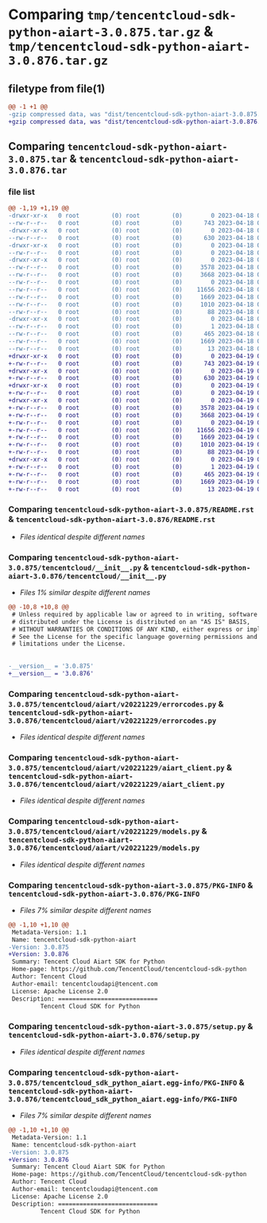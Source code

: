# Comparing `tmp/tencentcloud-sdk-python-aiart-3.0.875.tar.gz` & `tmp/tencentcloud-sdk-python-aiart-3.0.876.tar.gz`

## filetype from file(1)

```diff
@@ -1 +1 @@
-gzip compressed data, was "dist/tencentcloud-sdk-python-aiart-3.0.875.tar", last modified: Tue Apr 18 00:20:12 2023, max compression
+gzip compressed data, was "dist/tencentcloud-sdk-python-aiart-3.0.876.tar", last modified: Wed Apr 19 00:15:37 2023, max compression
```

## Comparing `tencentcloud-sdk-python-aiart-3.0.875.tar` & `tencentcloud-sdk-python-aiart-3.0.876.tar`

### file list

```diff
@@ -1,19 +1,19 @@
-drwxr-xr-x   0 root         (0) root         (0)        0 2023-04-18 00:20:12.000000 tencentcloud-sdk-python-aiart-3.0.875/
--rw-r--r--   0 root         (0) root         (0)      743 2023-04-18 00:20:12.000000 tencentcloud-sdk-python-aiart-3.0.875/README.rst
-drwxr-xr-x   0 root         (0) root         (0)        0 2023-04-18 00:20:12.000000 tencentcloud-sdk-python-aiart-3.0.875/tencentcloud/
--rw-r--r--   0 root         (0) root         (0)      630 2023-04-18 00:20:12.000000 tencentcloud-sdk-python-aiart-3.0.875/tencentcloud/__init__.py
-drwxr-xr-x   0 root         (0) root         (0)        0 2023-04-18 00:20:12.000000 tencentcloud-sdk-python-aiart-3.0.875/tencentcloud/aiart/
--rw-r--r--   0 root         (0) root         (0)        0 2023-04-18 00:20:12.000000 tencentcloud-sdk-python-aiart-3.0.875/tencentcloud/aiart/__init__.py
-drwxr-xr-x   0 root         (0) root         (0)        0 2023-04-18 00:20:12.000000 tencentcloud-sdk-python-aiart-3.0.875/tencentcloud/aiart/v20221229/
--rw-r--r--   0 root         (0) root         (0)     3578 2023-04-18 00:20:12.000000 tencentcloud-sdk-python-aiart-3.0.875/tencentcloud/aiart/v20221229/errorcodes.py
--rw-r--r--   0 root         (0) root         (0)     3668 2023-04-18 00:20:12.000000 tencentcloud-sdk-python-aiart-3.0.875/tencentcloud/aiart/v20221229/aiart_client.py
--rw-r--r--   0 root         (0) root         (0)        0 2023-04-18 00:20:12.000000 tencentcloud-sdk-python-aiart-3.0.875/tencentcloud/aiart/v20221229/__init__.py
--rw-r--r--   0 root         (0) root         (0)    11656 2023-04-18 00:20:12.000000 tencentcloud-sdk-python-aiart-3.0.875/tencentcloud/aiart/v20221229/models.py
--rw-r--r--   0 root         (0) root         (0)     1669 2023-04-18 00:20:12.000000 tencentcloud-sdk-python-aiart-3.0.875/PKG-INFO
--rw-r--r--   0 root         (0) root         (0)     1010 2023-04-18 00:20:12.000000 tencentcloud-sdk-python-aiart-3.0.875/setup.py
--rw-r--r--   0 root         (0) root         (0)       88 2023-04-18 00:20:12.000000 tencentcloud-sdk-python-aiart-3.0.875/setup.cfg
-drwxr-xr-x   0 root         (0) root         (0)        0 2023-04-18 00:20:12.000000 tencentcloud-sdk-python-aiart-3.0.875/tencentcloud_sdk_python_aiart.egg-info/
--rw-r--r--   0 root         (0) root         (0)        1 2023-04-18 00:20:12.000000 tencentcloud-sdk-python-aiart-3.0.875/tencentcloud_sdk_python_aiart.egg-info/dependency_links.txt
--rw-r--r--   0 root         (0) root         (0)      465 2023-04-18 00:20:12.000000 tencentcloud-sdk-python-aiart-3.0.875/tencentcloud_sdk_python_aiart.egg-info/SOURCES.txt
--rw-r--r--   0 root         (0) root         (0)     1669 2023-04-18 00:20:12.000000 tencentcloud-sdk-python-aiart-3.0.875/tencentcloud_sdk_python_aiart.egg-info/PKG-INFO
--rw-r--r--   0 root         (0) root         (0)       13 2023-04-18 00:20:12.000000 tencentcloud-sdk-python-aiart-3.0.875/tencentcloud_sdk_python_aiart.egg-info/top_level.txt
+drwxr-xr-x   0 root         (0) root         (0)        0 2023-04-19 00:15:37.000000 tencentcloud-sdk-python-aiart-3.0.876/
+-rw-r--r--   0 root         (0) root         (0)      743 2023-04-19 00:15:37.000000 tencentcloud-sdk-python-aiart-3.0.876/README.rst
+drwxr-xr-x   0 root         (0) root         (0)        0 2023-04-19 00:15:37.000000 tencentcloud-sdk-python-aiart-3.0.876/tencentcloud/
+-rw-r--r--   0 root         (0) root         (0)      630 2023-04-19 00:15:37.000000 tencentcloud-sdk-python-aiart-3.0.876/tencentcloud/__init__.py
+drwxr-xr-x   0 root         (0) root         (0)        0 2023-04-19 00:15:37.000000 tencentcloud-sdk-python-aiart-3.0.876/tencentcloud/aiart/
+-rw-r--r--   0 root         (0) root         (0)        0 2023-04-19 00:15:37.000000 tencentcloud-sdk-python-aiart-3.0.876/tencentcloud/aiart/__init__.py
+drwxr-xr-x   0 root         (0) root         (0)        0 2023-04-19 00:15:37.000000 tencentcloud-sdk-python-aiart-3.0.876/tencentcloud/aiart/v20221229/
+-rw-r--r--   0 root         (0) root         (0)     3578 2023-04-19 00:15:37.000000 tencentcloud-sdk-python-aiart-3.0.876/tencentcloud/aiart/v20221229/errorcodes.py
+-rw-r--r--   0 root         (0) root         (0)     3668 2023-04-19 00:15:37.000000 tencentcloud-sdk-python-aiart-3.0.876/tencentcloud/aiart/v20221229/aiart_client.py
+-rw-r--r--   0 root         (0) root         (0)        0 2023-04-19 00:15:37.000000 tencentcloud-sdk-python-aiart-3.0.876/tencentcloud/aiart/v20221229/__init__.py
+-rw-r--r--   0 root         (0) root         (0)    11656 2023-04-19 00:15:37.000000 tencentcloud-sdk-python-aiart-3.0.876/tencentcloud/aiart/v20221229/models.py
+-rw-r--r--   0 root         (0) root         (0)     1669 2023-04-19 00:15:37.000000 tencentcloud-sdk-python-aiart-3.0.876/PKG-INFO
+-rw-r--r--   0 root         (0) root         (0)     1010 2023-04-19 00:15:37.000000 tencentcloud-sdk-python-aiart-3.0.876/setup.py
+-rw-r--r--   0 root         (0) root         (0)       88 2023-04-19 00:15:37.000000 tencentcloud-sdk-python-aiart-3.0.876/setup.cfg
+drwxr-xr-x   0 root         (0) root         (0)        0 2023-04-19 00:15:37.000000 tencentcloud-sdk-python-aiart-3.0.876/tencentcloud_sdk_python_aiart.egg-info/
+-rw-r--r--   0 root         (0) root         (0)        1 2023-04-19 00:15:37.000000 tencentcloud-sdk-python-aiart-3.0.876/tencentcloud_sdk_python_aiart.egg-info/dependency_links.txt
+-rw-r--r--   0 root         (0) root         (0)      465 2023-04-19 00:15:37.000000 tencentcloud-sdk-python-aiart-3.0.876/tencentcloud_sdk_python_aiart.egg-info/SOURCES.txt
+-rw-r--r--   0 root         (0) root         (0)     1669 2023-04-19 00:15:37.000000 tencentcloud-sdk-python-aiart-3.0.876/tencentcloud_sdk_python_aiart.egg-info/PKG-INFO
+-rw-r--r--   0 root         (0) root         (0)       13 2023-04-19 00:15:37.000000 tencentcloud-sdk-python-aiart-3.0.876/tencentcloud_sdk_python_aiart.egg-info/top_level.txt
```

### Comparing `tencentcloud-sdk-python-aiart-3.0.875/README.rst` & `tencentcloud-sdk-python-aiart-3.0.876/README.rst`

 * *Files identical despite different names*

### Comparing `tencentcloud-sdk-python-aiart-3.0.875/tencentcloud/__init__.py` & `tencentcloud-sdk-python-aiart-3.0.876/tencentcloud/__init__.py`

 * *Files 1% similar despite different names*

```diff
@@ -10,8 +10,8 @@
 # Unless required by applicable law or agreed to in writing, software
 # distributed under the License is distributed on an "AS IS" BASIS,
 # WITHOUT WARRANTIES OR CONDITIONS OF ANY KIND, either express or implied.
 # See the License for the specific language governing permissions and
 # limitations under the License.
 
 
-__version__ = '3.0.875'
+__version__ = '3.0.876'
```

### Comparing `tencentcloud-sdk-python-aiart-3.0.875/tencentcloud/aiart/v20221229/errorcodes.py` & `tencentcloud-sdk-python-aiart-3.0.876/tencentcloud/aiart/v20221229/errorcodes.py`

 * *Files identical despite different names*

### Comparing `tencentcloud-sdk-python-aiart-3.0.875/tencentcloud/aiart/v20221229/aiart_client.py` & `tencentcloud-sdk-python-aiart-3.0.876/tencentcloud/aiart/v20221229/aiart_client.py`

 * *Files identical despite different names*

### Comparing `tencentcloud-sdk-python-aiart-3.0.875/tencentcloud/aiart/v20221229/models.py` & `tencentcloud-sdk-python-aiart-3.0.876/tencentcloud/aiart/v20221229/models.py`

 * *Files identical despite different names*

### Comparing `tencentcloud-sdk-python-aiart-3.0.875/PKG-INFO` & `tencentcloud-sdk-python-aiart-3.0.876/PKG-INFO`

 * *Files 7% similar despite different names*

```diff
@@ -1,10 +1,10 @@
 Metadata-Version: 1.1
 Name: tencentcloud-sdk-python-aiart
-Version: 3.0.875
+Version: 3.0.876
 Summary: Tencent Cloud Aiart SDK for Python
 Home-page: https://github.com/TencentCloud/tencentcloud-sdk-python
 Author: Tencent Cloud
 Author-email: tencentcloudapi@tencent.com
 License: Apache License 2.0
 Description: ============================
         Tencent Cloud SDK for Python
```

### Comparing `tencentcloud-sdk-python-aiart-3.0.875/setup.py` & `tencentcloud-sdk-python-aiart-3.0.876/setup.py`

 * *Files identical despite different names*

### Comparing `tencentcloud-sdk-python-aiart-3.0.875/tencentcloud_sdk_python_aiart.egg-info/PKG-INFO` & `tencentcloud-sdk-python-aiart-3.0.876/tencentcloud_sdk_python_aiart.egg-info/PKG-INFO`

 * *Files 7% similar despite different names*

```diff
@@ -1,10 +1,10 @@
 Metadata-Version: 1.1
 Name: tencentcloud-sdk-python-aiart
-Version: 3.0.875
+Version: 3.0.876
 Summary: Tencent Cloud Aiart SDK for Python
 Home-page: https://github.com/TencentCloud/tencentcloud-sdk-python
 Author: Tencent Cloud
 Author-email: tencentcloudapi@tencent.com
 License: Apache License 2.0
 Description: ============================
         Tencent Cloud SDK for Python
```

